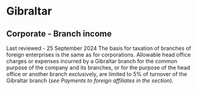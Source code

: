 # Gibraltar
## Corporate - Branch income
Last reviewed - 25 September 2024
The basis for taxation of branches of foreign enterprises is the same as for corporations.
Allowable head office charges or expenses incurred by a Gibraltar branch for the common purpose of the company and its branches, or for the purpose of the head office or another branch exclusively, are limited to 5% of turnover of the Gibraltar branch (_see Payments to foreign affiliates in the section_).

